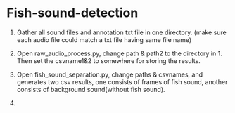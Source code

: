 # Fish-sound-detection
1. Gather all sound files and annotation txt file in one directory. (make sure each audio file could match a txt file having same file name)
   
2. Open raw_audio_process.py, change path & path2 to the directory in 1. Then set the csvname1&2 to somewhere for storing the results.
  
3. Open fish_sound_separation.py, change paths & csvnames, and generates two csv results, one consists of frames of fish sound, another consists of background sound(without fish sound).

4. 
